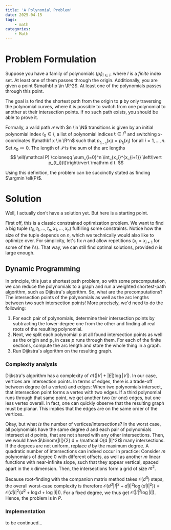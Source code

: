 ```yaml
---
title: 'A Polynomial Problem'
date: 2025-04-15
tags:
    - math
categories:
    - Math
---
```


# Problem Formulation
Suppose you have a family of polynomials $(p_i)_{i \in I}$, where $I$ is a *finite* index set. At least one of them passes through the origin. Additionally, you are given a point $\mathbf p \in \R^2$. At least one of the polynomials passes through this point. 

The goal is to find the shortest path from the origin to $\mathbf p$ by only traversing the polynomial curves, where it is possible to switch from one polynomial to another at their intersection points. If no such path exists, you should be able to prove it.

Formally, a valid path $\mathcal P$ with $n \in \N$ transitions is given by an initial polynomial index $t_0 \in I$, a list of polynomial indices $\mathbf t \in I^n$ and switching $x$-coordinates $\mathbf x \in \R^n$ such that $p_{t_{i-1}}(x_i) = p_{t_i}(x_i)$ for all $i = 1,\dots,n$. Set $x_0 \coloneqq 0$. The length of $\mathcal P$ is the sum of the arc lengths
$$
    \ell(\mathcal P) \coloneqq \sum_{i=0}^n \int_{x_i}^{x_{i+1}} \left\lvert p_{t_i}(t)\right\rvert \mathrm d t.
$$

Using this definition, the problem can be succinctly stated as finding $\argmin \ell(P)$.

# Solution
Well, I actually don't have a solution yet. But here is a starting point.

First off, this is a classic constrained optimization problem. We want to find a big tuple $(t_0,t_1,\dots,t_n,x_1,\dots,x_n)$ fulfilling some constraints. Notice how the size of the tuple depends on $n$, which we technically would also like to optimize over. For simplicity, let's fix $n$ and allow repetitions ($x_i = x_{i+1}$ for some of the $i$'s). That way, we can still find optimal solutions, provided $n$ is large enough.

## Dynamic Programming
In principle, this just a shortest path problem, so with some precomputation, we can reduce the polynomials to a graph and run a weighted shortest-path algorithm, such as Dijkstra's algorithm. So, what are the precomputations? The intersection points of the polynomials as well as the arc lengths between two such intersection points! More precisely, we'd need to do the following:

1. For each pair of polynomials, determine their intersection points by subtracting the lower-degree one from the other and finding all real roots of the resulting polynomial.
2. Next, we split each polynomial $p$ at all found intersection points as well as the origin and $\mathbb p$, in case $p$ runs through them. For each of the finite sections, compute the arc length and store the whole thing in a graph.
3. Run Dijkstra's algorithm on the resulting graph.

### Complexity analysis
Dijkstra's algorithm has a complexity of $\mathcal O((|V|+|E|)\log |V|)$. In our case, vertices are intersection points. In terms of edges, there is a trade-off between degree (of a vertex) and edges: When two polynomials intersect, that intersection point forms a vertex with two edges. If a third polynomial runs through that same point, we get another two (or one) edges, but one less vertex overall. In fact, one can quickly observe that the resulting graph must be planar. This implies that the edges are on the same order of the vertices.

Okay, but what *is* the number of vertices/intersections? In the worst case, all polynomials have the same degree $d$ and each pair of polynomials intersect at $d$ points, that are not shared with any other intersections. Then, we would have $\binom{|I|}{2} d = \mathcal O(d |I|^2)$ many intersections. If the degrees are not uniform, replace $d$ by the maximum degree.
A quadratic number of intersections can indeed occur in practice: Consider $m$ polynomials of degree 0 with different offsets, as well as another $m$ linear functions with near-infinite slope, such that they appear vertical, spaced apart in the $x$ dimension. Then, the intersections form a grid of size $m^2$.

Because root-finding with the companion matrix method takes $\mathcal O(d^3)$ steps, the overall worst-case complexity is therefore $\mathcal O(d^3 |I|^2 + d |I|^2 \log(d |I|^2)) = \mathcal O(d |I|^2(d^2 + \log d + \log |I|))$. For a fixed degree, we thus get $\mathcal O(|I|^2 \log |I|)$. Hence, the problem is in $P$.

### Implementation
to be continued...